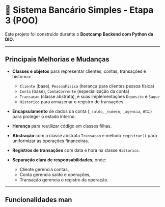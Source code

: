 # 🏦 Sistema Bancário Simples - Etapa 3 (POO)

Este projeto foi construído durante o **Bootcamp Backend com Python da DIO**.

---

## Principais Melhorias e Mudanças

- **Classes e objetos** para representar clientes, contas, transações e histórico:
  - `Cliente` (base), `PessoaFisica` (herança para clientes pessoa física)
  - `Conta` (base), `ContaCorrente` (especialização da conta)
  - `Transacao` (classe abstrata), e suas implementações `Deposito` e `Saque`
  - `Historico` para armazenar o registro de transações

- **Encapsulamento** de dados da conta (`_saldo`, `_numero`, `_agencia`, etc.) para proteger o estado interno.
- **Herança** para reutilizar código em classes filhas.
- **Abstração** com a classe abstrata `Transacao` e método `registrar()` para uniformizar as operações financeiras.
- **Registros de transações** com data e hora na classe `Historico`.
- **Separação clara de responsabilidades**, onde:
  - Cliente gerencia contas,
  - Conta gerencia saldo e operações,
  - Transação gerencia o registro da operação.

---

## Funcionalidades man

